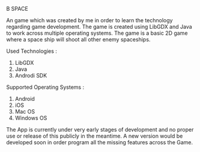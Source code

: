B SPACE

An game which was created by me in order to learn the technology regarding game development. The game is created using LibGDX and Java to work across multiple operating systems. The game is a basic 2D game where a space ship will shoot all other enemy spaceships. 

Used Technologies :

1. LibGDX
2. Java
3. Androdi SDK

Supported Operating Systems :

1. Android
2. iOS
3. Mac OS
4. Windows OS

The App is currently under very early stages of development and no proper use or release of this publicly in the meantime. A new version would be developed soon in order program all the missing features across the Game. 
